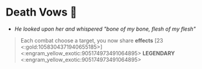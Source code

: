 # **Death Vows** 💉 
- *He looked upon her and whispered "bone of my bone, flesh of my flesh"*

> Each combat choose a target, you now share __effects__ [23 <:gold:1058304371940655185>]
<:engram_yellow_exotic:905174973491064895> __LEGENDARY__ <:engram_yellow_exotic:905174973491064895>
